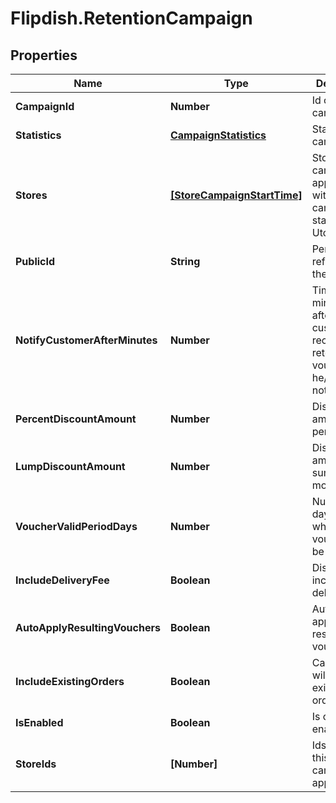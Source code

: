 # Flipdish.RetentionCampaign

## Properties
Name | Type | Description | Notes
------------ | ------------- | ------------- | -------------
**CampaignId** | **Number** | Id of campaign | [optional] 
**Statistics** | [**CampaignStatistics**](CampaignStatistics.md) | Statistics of campaign | [optional] 
**Stores** | [**[StoreCampaignStartTime]**](StoreCampaignStartTime.md) | Stores this campaign applies to with campaign start time in Utc | [optional] 
**PublicId** | **String** | Permanent reference to the item. | [optional] 
**NotifyCustomerAfterMinutes** | **Number** | Time in minutes, after which customer will receive retention voucher if he/she does not order | [optional] 
**PercentDiscountAmount** | **Number** | Discount amount in percents | [optional] 
**LumpDiscountAmount** | **Number** | Discount amount in sum of money | [optional] 
**VoucherValidPeriodDays** | **Number** | Number of days for which the voucher will be valid. | [optional] 
**IncludeDeliveryFee** | **Boolean** | Discount will include delivery fee | [optional] 
**AutoApplyResultingVouchers** | **Boolean** | Automatically apply resulting vouchers | [optional] 
**IncludeExistingOrders** | **Boolean** | Campaign will apply to existing orders | [optional] 
**IsEnabled** | **Boolean** | Is campaign enabled | [optional] 
**StoreIds** | **[Number]** | Ids of stores this campaign applies to | [optional] 


